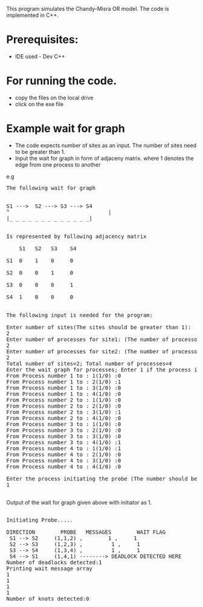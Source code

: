 This program simulates the Chandy-Misra OR model. The code is implemented in C++. 

Prerequisites: 
=============
* IDE used - Dev C++  <br />

For running the code.
=====================
* copy the files on the local drive  <br />
* click on the exe file  <br />


Example wait for graph
======================

* The code expects number of sites as an input. The number of sites need to be greater than 1.  <br />
* Input the wait for graph in form of adjaceny matrix. where 1 denotes the edge from one process to another  <br />

e.g

<pre>
The following wait for graph 


S1 --->  S2 ---> S3 ---> S4  
^			                    |
|_ _ _ _ _ _ _ _ _ _ _ _ _|  


Is represented by following adjacency matrix

    S1   S2   S3    S4
	
S1  0    1    0     0

S2  0    0    1     0

S3  0    0    0     1

S4  1    0    0     0


The following input is needed for the program:

Enter number of sites(The sites should be greater than 1):
2
Enter number of processes for site1: (The number of processors should be greater than 1)
2
Enter number of processes for site2: (The number of processors should be greater than 1)
2
Total number of sites=2; Total number of processes=4
Enter the wait graph for processes; Enter 1 if the process is dependent and 0 if not.
From Process number 1 to : 1(1/0) :0
From Process number 1 to : 2(1/0) :1
From Process number 1 to : 3(1/0) :0
From Process number 1 to : 4(1/0) :0
From Process number 2 to : 1(1/0) :0
From Process number 2 to : 2(1/0) :0
From Process number 2 to : 3(1/0) :1
From Process number 2 to : 4(1/0) :0
From Process number 3 to : 1(1/0) :0
From Process number 3 to : 2(1/0) :0
From Process number 3 to : 3(1/0) :0
From Process number 3 to : 4(1/0) :1
From Process number 4 to : 1(1/0) :1
From Process number 4 to : 2(1/0) :0
From Process number 4 to : 3(1/0) :0
From Process number 4 to : 4(1/0) :0

Enter the process initiating the probe (The number should be between 1 and number of processes)
1

</pre>


Output of the wait for graph given above with initiator as 1.

<pre>

Initiating Probe.....

DIRECTION        PROBE   MESSAGES        WAIT FLAG
 S1 --> S2     (1,1,2) ,        1 ,     1
 S2 --> S3     (1,2,3) ,         1 ,     1
 S3 --> S4     (1,3,4) ,         1 ,     1
 S4 --> S1     (1,4,1) --------> DEADLOCK DETECTED HERE
Number of deadlocks detected:1
Printing wait message array
1
1
1
1
Number of knots detected:0

</pre>
